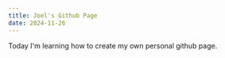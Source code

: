 ```yaml
---
title: Joel's Github Page
date: 2024-11-26
---
```


Today I'm learning how to create my own personal github page.
